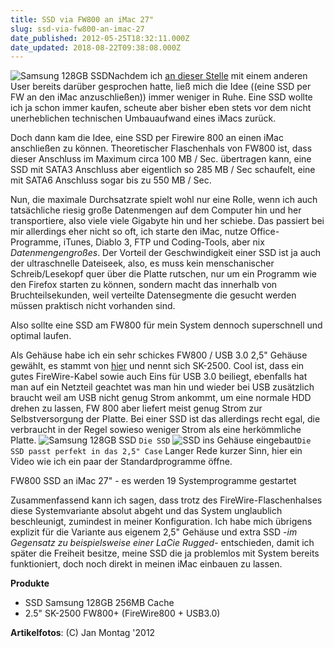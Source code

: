 ```yaml
---
title: SSD via FW800 an iMac 27"
slug: ssd-via-fw800-an-imac-27
date_published: 2012-05-25T18:32:11.000Z
date_updated: 2018-08-22T09:38:08.000Z
---
```


![Samsung 128GB SSD](//picdump.thafaker.de/2012/05/ssd-e1337970502605-100x100.jpg)Nachdem ich [an dieser Stelle](__GHOST_URL__/gib-mir-speed-zfs-unter-os-x/) mit einem anderen User bereits darüber gesprochen hatte, ließ mich die Idee ((eine SSD per FW an den iMac anzuschließen)) immer weniger in Ruhe. Eine SSD wollte ich ja schon immer kaufen, scheute aber bisher eben stets vor dem nicht unerheblichen technischen Umbauaufwand eines iMacs zurück. 

Doch dann kam die Idee, eine SSD per Firewire 800 an einen iMac anschließen zu können. Theoretischer Flaschenhals von FW800 ist, dass dieser Anschluss im Maximum circa 100 MB / Sec. übertragen kann, eine SSD mit SATA3 Anschluss aber eigentlich so 285 MB / Sec schaufelt, eine mit SATA6 Anschluss sogar bis zu 550 MB / Sec.

Nun, die maximale Durchsatzrate spielt wohl nur eine Rolle, wenn ich auch tatsächliche riesig große Datenmengen auf dem Computer hin und her transportiere, also viele viele Gigabyte hin und her schiebe. Das passiert bei mir allerdings eher nicht so oft, ich starte den iMac, nutze Office-Programme, iTunes, Diablo 3, FTP und Coding-Tools, aber nix *Datenmengengroßes*. Der Vorteil der Geschwindigkeit einer SSD ist ja auch der ultraschnelle Dateiseek, also, es muss kein menschanischer Schreib/Lesekopf quer über die Platte rutschen, nur um ein Programm wie den Firefox starten zu können, sondern macht das innerhalb von Bruchteilsekunden, weil verteilte Datensegmente die gesucht werden müssen praktisch nicht vorhanden sind.

Also sollte eine SSD am FW800 für mein System dennoch superschnell und optimal laufen.

Als Gehäuse habe ich ein sehr schickes FW800 / USB 3.0 2,5" Gehäuse gewählt, es stammt von [hier](http://www.dsp-memory.de) und nennt sich SK-2500. Cool ist, dass ein gutes FireWire-Kabel sowie auch Eins für USB 3.0 beiliegt, ebenfalls hat man auf ein Netzteil geachtet was man hin und wieder bei USB zusätzlich braucht weil am USB nicht genug Strom ankommt, um eine normale HDD drehen zu lassen, FW 800 aber liefert meist genug Strom zur Selbstversorgung der Platte. Bei einer SSD ist das allerdings recht egal, die verbraucht in der Regel sowieso weniger Strom als eine herkömmliche Platte.
![Samsung 128GB SSD](//picdump.thafaker.de/2012/05/ssd-e1337970502605-580x433.jpg)
`Die SSD`
![SSD ins Gehäuse eingebaut](//picdump.thafaker.de/2012/05/ssd_im_case-580x433.jpg)`Die SSD passt perfekt in das 2,5" Case`
Langer Rede kurzer Sinn, hier ein Video wie ich ein paar der Standardprogramme öffne.

FW800 SSD an iMac 27" - es werden 19 Systemprogramme gestartet

Zusammenfassend kann ich sagen, dass trotz des FireWire-Flaschenhalses diese Systemvariante absolut abgeht und das System unglaublich beschleunigt, zumindest in meiner Konfiguration. Ich habe mich übrigens explizit für die Variante aus eigenem 2,5" Gehäuse und extra SSD -*im Gegensatz zu beispielsweise einer LaCie Rugged*- entschieden, damit ich später die Freiheit besitze, meine SSD die ja problemlos mit System bereits funktioniert, doch noch direkt in meinen iMac einbauen zu lassen.

**Produkte**

- SSD Samsung 128GB 256MB Cache
- 2.5" SK-2500 FW800+ (FireWire800 + USB3.0)

**Artikelfotos**: (C) Jan Montag '2012
